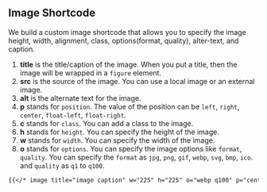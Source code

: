 ## Image Shortcode

We build a custom image shortcode that allows you to specify the image height, width, alignment, class, options(format, quality), alter-text, and caption.

1. **title** is the title/caption of the image. When you put a title, then the image will be wrapped in a `figure` element.
1. **src** is the source of the image. You can use a local image or an external image.
1. **alt** is the alternate text for the image.
1. **p** stands for `position`. The value of the position can be `left`, `right`, `center`, `float-left`, `float-right`.
1. **c** stands for `class`. You can add a class to the image.
1. **h** stands for `height`. You can specify the height of the image.
1. **w** stands for `width`. You can specify the width of the image.
1. **o** stands for `options`. You can specify the image options like `format`, `quality`. You can specify the `format` as `jpg`, `png`, `gif`, `webp`, `svg`, `bmp`, `ico`. and `quality` as `q1` to `q100`.

```md
{{</* image title="image caption" w="225" h="225" o="webp q100" p="center" c="img-fluid" src="images/favicon.png" alt="alter-text" */>}}
```